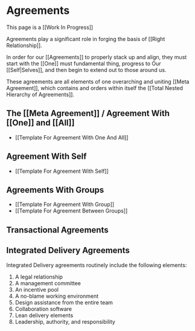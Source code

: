 # Agreements
This page is a [[Work In Progress]]

Agreements play a significant role in forging the basis of [[Right Relationship]]. 

In order for our [[Agreements]] to properly stack up and align, they must start with the [[One]] must fundamental thing, progress to Our [[Self|Selves]], and then begin to extend out to those around us.

These agreements are all elements of one overarching and uniting [[Meta Agreement]], which contains and orders within itself the [[Total Nested Hierarchy of Agreements]]. 

## The [[Meta Agreement]]  / Agreement With [[One]] and [[All]]  
- [[Template For Agreement With One And All]]  

## Agreement With Self
- [[Template For Agreement With Self]]  

## Agreements With Groups 
- [[Template For Agreement With Group]]  
- [[Template For Agreement Between Groups]]  

## Transactional Agreements  


## Integrated Delivery Agreements  

Integrated Delivery agreements routinely include the following elements: 

 1. A legal relationship
 2. A management committee
 3. An incentive pool
 4. A no-blame working environment
 5. Design assistance from the entire team
 6. Collaboration software 
 7. Lean delivery elements   
 8. Leadership, authority, and responsibility 